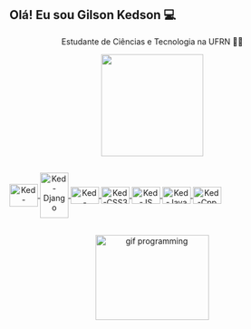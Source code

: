 ## Olá! Eu sou Gilson Kedson 💻

<p align="center"> Estudante de Ciências e Tecnologia na UFRN 👨‍🎓 </p>

<div align="center">
  <a href="https://github.com/GilsonKedson">
  <img height="180em" src="https://github-readme-stats.vercel.app/api?username=GilsonKedson&show_icons=true&theme=github_dark&include_all_commits=true&count_private=true"/>
  <!--<img height="180em" src="https://github-readme-stats.vercel.app/api/top-langs/?username=GilsonKedson&layout=compact&langs_count=7&theme=github_dark"/>-->
</div>
  
##

<div align="center" style="display: inline">
  <img align="center" alt="Ked-Python" height="40" width="50" src="https://cdn.jsdelivr.net/gh/devicons/devicon/icons/python/python-original.svg"/>
  <img align="center" alt="Ked-Django" height="80" width="50" src="https://cdn.jsdelivr.net/gh/devicons/devicon/icons/django/django-original.svg"/>
  <img align="center" alt="Ked-HTML5" height="30" width="50" src="https://cdn.jsdelivr.net/gh/devicons/devicon/icons/html5/html5-original.svg"/>
  <img align="center" alt="Ked-CSS3" height="30" width="50" src="https://cdn.jsdelivr.net/gh/devicons/devicon/icons/css3/css3-original.svg" />
  <img align="center" alt="Ked-JS" height="30" width="50" src="https://cdn.jsdelivr.net/gh/devicons/devicon/icons/javascript/javascript-original.svg" />
  <img align="center" alt="Ked-Java" height="30" width="50" src="https://cdn.jsdelivr.net/gh/devicons/devicon/icons/java/java-original.svg" />
  <img align="center" alt="Ked-Cpp" height="30" width="50" src="https://cdn.jsdelivr.net/gh/devicons/devicon/icons/cplusplus/cplusplus-original.svg" />
</div>

##  
 
<div align="center">
  <img align="center" height="150" width="200" alt="gif programming" src="https://i.pinimg.com/originals/e4/26/70/e426702edf874b181aced1e2fa5c6cde.gif">
</div>
